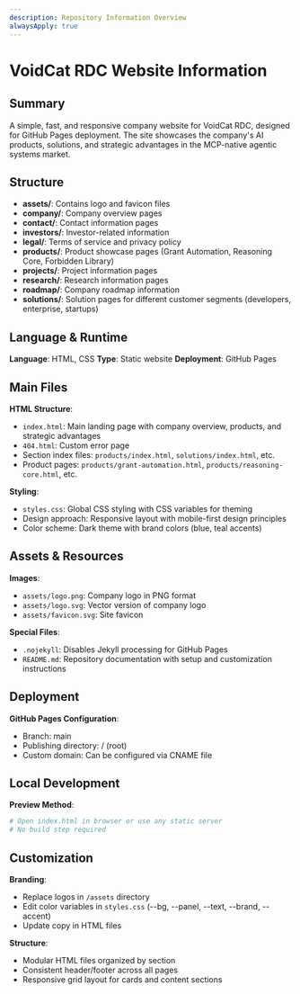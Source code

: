 ```yaml
---
description: Repository Information Overview
alwaysApply: true
---
```


# VoidCat RDC Website Information

## Summary
A simple, fast, and responsive company website for VoidCat RDC, designed for GitHub Pages deployment. The site showcases the company's AI products, solutions, and strategic advantages in the MCP-native agentic systems market.

## Structure
- **assets/**: Contains logo and favicon files
- **company/**: Company overview pages
- **contact/**: Contact information pages
- **investors/**: Investor-related information
- **legal/**: Terms of service and privacy policy
- **products/**: Product showcase pages (Grant Automation, Reasoning Core, Forbidden Library)
- **projects/**: Project information pages
- **research/**: Research information pages
- **roadmap/**: Company roadmap information
- **solutions/**: Solution pages for different customer segments (developers, enterprise, startups)

## Language & Runtime
**Language**: HTML, CSS
**Type**: Static website
**Deployment**: GitHub Pages

## Main Files
**HTML Structure**:
- `index.html`: Main landing page with company overview, products, and strategic advantages
- `404.html`: Custom error page
- Section index files: `products/index.html`, `solutions/index.html`, etc.
- Product pages: `products/grant-automation.html`, `products/reasoning-core.html`, etc.

**Styling**:
- `styles.css`: Global CSS styling with CSS variables for theming
- Design approach: Responsive layout with mobile-first design principles
- Color scheme: Dark theme with brand colors (blue, teal accents)

## Assets & Resources
**Images**:
- `assets/logo.png`: Company logo in PNG format
- `assets/logo.svg`: Vector version of company logo
- `assets/favicon.svg`: Site favicon

**Special Files**:
- `.nojekyll`: Disables Jekyll processing for GitHub Pages
- `README.md`: Repository documentation with setup and customization instructions

## Deployment
**GitHub Pages Configuration**:
- Branch: main
- Publishing directory: / (root)
- Custom domain: Can be configured via CNAME file

## Local Development
**Preview Method**:
```bash
# Open index.html in browser or use any static server
# No build step required
```

## Customization
**Branding**:
- Replace logos in `/assets` directory
- Edit color variables in `styles.css` (--bg, --panel, --text, --brand, --accent)
- Update copy in HTML files

**Structure**:
- Modular HTML files organized by section
- Consistent header/footer across all pages
- Responsive grid layout for cards and content sections